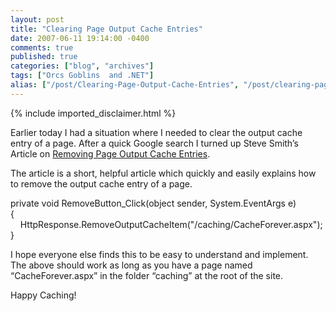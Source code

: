 ```yaml
---
layout: post
title: "Clearing Page Output Cache Entries"
date: 2007-06-11 19:14:00 -0400
comments: true
published: true
categories: ["blog", "archives"]
tags: ["Orcs Goblins  and .NET"]
alias: ["/post/Clearing-Page-Output-Cache-Entries", "/post/clearing-page-output-cache-entries"]
---
```

<!-- more -->
{% include imported_disclaimer.html %}
<p>Earlier today I had a situation where I needed to clear the output cache entry of a page. After a quick Google search I turned up Steve Smith&rsquo;s Article on <a href="http://aspalliance.com/668_Remove_ASPNET_Page_Output_Cache_Entries">Removing Page Output Cache Entries</a>.</p>
<p>The article is a short, helpful article which quickly and easily explains how to remove the output cache entry of a page.</p>
<p>private void RemoveButton_Click(object sender, System.EventArgs e)<br />{<br />&nbsp;&nbsp;&nbsp; HttpResponse.RemoveOutputCacheItem("/caching/CacheForever.aspx");<br />}</p>
<p>I hope everyone else finds this to be easy to understand and implement. The above should work as long as you have a page named &ldquo;CacheForever.aspx&rdquo; in the folder &ldquo;caching&rdquo; at the root of the site.</p>
<p>Happy Caching!</p>
